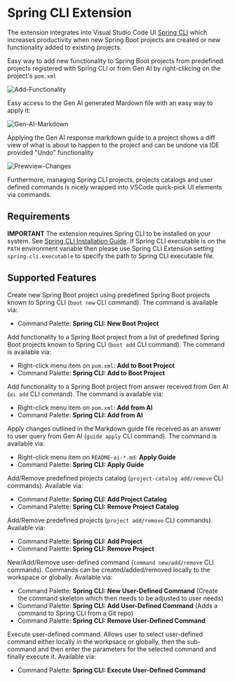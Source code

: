 # Spring CLI Extension

The extension integrates into Visual Studio Code UI [Spring CLI](https://docs.spring.io/spring-cli/reference/) which increases productivity when new Spring Boot projects are created or new functionality added to existing projects.

Easy way to add new functionality to Spring Boot projects from predefined projects registered with Spring CLI or from Gen AI by right-clikcing on the project's `pom.xml`

![Add-Functionality][Add-Functionality]

Easy access to the Gen AI generated Mardown file with an easy way to apply it:

![Gen-AI-Markdown][Gen-AI-markdown]

Applying the Gen AI response markdown guide to a project shows a diff view of what is about to happen to the project and can be undone via IDE provided "Undo" functionality

![Prewview-Changes][Preview-Changes]

Furthermore, managing Spring CLI projects, projects catalogs and user defined commands is nicely wrapped into VSCode quick-pick UI elements via commands.

## Requirements
**IMPORTANT** The extension requires Spring CLI to be installed on your system. See [Spring CLI Installation Guide](https://docs.spring.io/spring-cli/reference/installation.html). If Spring CLI executable is on the `PATH` environment variable then please use Spring CLI Extension setting `spring-cli.executable` to specify the path to Spring CLI executable file.

## Supported Features

Create new Spring Boot project using predefined Spring Boot projects known to Spring CLI (`boot new` CLI command). The command is available via:
- Command Palette: **Spring CLI: New Boot Project**

Add functionality to a Spring Boot project from a list of predefined Spring Boot projects known to Spring CLI (`boot add` CLI command). The command is available via:
- Right-click menu item on `pom.xml`: **Add to Boot Project**
- Command Palette: **Spring CLI: Add to Boot Project**

Add functionality to a Spring Boot project from answer received from Gen AI (`ai add` CLI command). The command is available via:
- Right-click menu item on `pom.xml`: **Add from AI**
- Command Palette: **Spring CLI: Add from AI**

Apply changes outlined in the Markdown guide file received as an answer to user query from Gen AI (`guide apply` CLI command). The command is available via:
- Right-click menu item on `README-ai-*.md`: **Apply Guide**
- Command Palette: **Spring CLI: Apply Guide**

Add/Remove predefined projects catalog (`project-catalog add/remove` CLI commands). Available via:
- Command Palette: **Spring CLI: Add Project Catalog**
- Command Palette: **Spring CLI: Remove Project Catalog**

Add/Remove predefined projects (`project add/remove` CLI commands). Available via:
- Command Palette: **Spring CLI: Add Project**
- Command Palette: **Spring CLI: Remove Project**

New/Add/Remove user-defined command (`command new/add/remove` CLI commands). Commands can be created/added/removed locally to the workspace or globally. Available via:
- Command Palette: **Spring CLI: New User-Defined Command** (Create the command skeleton which then needs to be adjusted to user needs)
- Command Palette: **Spring CLI: Add User-Defined Command** (Adds a command to Spring CLI from a Git repo)
- Command Palette: **Spring CLI: Remove User-Defined Command**

Execute user-defined command. Allows user to select user-defined command either locally in the workpsace or globally, then the sub-command and then enter the parameters for the selected command and finally execute it. Available via:
- Command Palette: **Spring CLI: Execute User-Defined Command**

[Add-Functionality]: https://github.com/spring-projects/sts4/blob/main/vscode-extensions/vscode-spring-cli/doc-images/Add-Functionality.png?raw=true
[Gen-AI-markdown]: https://github.com/spring-projects/sts4/blob/main/vscode-extensions/vscode-spring-cli/doc-images/AI-Markdown.png?raw=true
[Preview-Changes]: https://github.com/spring-projects/sts4/blob/main/vscode-extensions/vscode-spring-cli/doc-images/Preview-Changes.png?raw=true

 